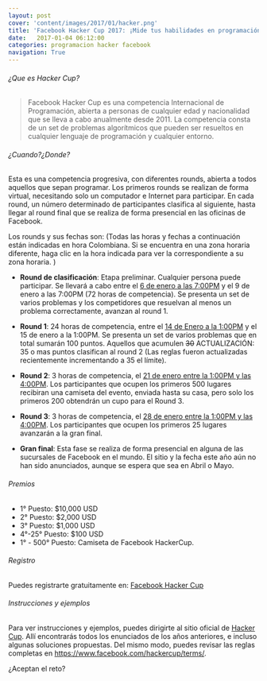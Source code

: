 ```yaml
---
layout: post
cover: 'content/images/2017/01/hacker.png'
title: 'Facebook Hacker Cup 2017: ¡Mide tus habilidades en programación!'
date:   2017-01-04 06:12:00
categories: programacion hacker facebook
navigation: True
---
```


###### ¿Que es Hacker Cup?
> Facebook Hacker Cup es una competencia Internacional de Programación, abierta a personas de cualquier edad y nacionalidad que se lleva a cabo anualmente desde 2011. La competencia consta de un set de problemas algorítmicos que pueden ser resueltos en cualquier lenguaje de programación y cualquier entorno. 

###### ¿Cuando?¿Donde?

Esta es una competencia progresiva, con diferentes rounds, abierta a todos aquellos que sepan programar. Los primeros rounds se realizan de forma virtual, necesitando solo un computador e Internet para participar. En cada round, un número determinado de participantes clasifica al siguiente, hasta llegar al round final que se realiza de forma presencial en las oficinas de Facebook. 

Los rounds y sus fechas son:
(Todas las horas y fechas a continuación están indicadas en hora Colombiana. Si se encuentra en una zona horaria diferente, haga clic en la hora indicada para ver la correspondiente a su zona horaria. )

* **Round de clasificación**: Etapa preliminar. Cualquier persona puede participar. Se llevará a cabo entre el <a href="https://www.timeanddate.com/worldclock/fixedtime.html?msg=2017+Facebook+Hacker+Cup+Online+Qualification+Round&iso=20170106T16&p1=1240" target = "_blank">6 de enero a las 7:00PM</a> y el 9 de enero a las 7:00PM (72 horas de competencia). Se presenta un set de varios problemas y los competidores que resuelvan al menos un problema correctamente, avanzan al round 1.

* **Round 1**: 24 horas de competencia, entre el <a href="https://www.timeanddate.com/worldclock/fixedtime.html?msg=2017+Facebook+Hacker+Cup+Online+Round+1&iso=20170114T10&p1=1240" target="_blank">14 de Enero a la 1:00PM</a> y el 15 de enero a la 1:00PM. Se presenta un set de varios problemas que en total sumarán 100 puntos. Aquellos que acumulen ~~30~~ ACTUALIZACIÓN: 35 o mas puntos clasifican al round 2 (Las reglas fueron actualizadas recientemente incrementando a 35 el límite).

* **Round 2**: 3 horas de competencia, el <a href="https://www.timeanddate.com/worldclock/fixedtime.html?msg=2017+Facebook+Hacker+Cup+Online+Round+2&iso=20170121T10&p1=1240&ah=3" target="_blank">21 de enero entre la 1:00PM y las 4:00PM</a>. Los participantes que ocupen los primeros 500 lugares recibiran una camiseta del evento, enviada hasta su casa, pero solo los primeros 200 obtendrán un cupo para el Round 3. 

* **Round 3**: 3 horas de competencia, el <a href="https://www.timeanddate.com/worldclock/fixedtime.html?msg=2017+Facebook+Hacker+Cup+Online+Round+3&iso=20170128T10&p1=1240&ah=3" target="_blank">28 de enero entre la 1:00PM y las 4:00PM</a>. Los participantes que ocupen los primeros 25 lugares avanzarán a la gran final.

* **Gran final**: Esta fase se realiza de forma presencial en alguna de las sucursales de Facebook en el mundo. El sitio y la fecha este año aún no han sido anunciados, aunque se espera que sea en Abril o Mayo.

###### Premios


* 1° Puesto: $10,000 USD
* 2° Puesto: $2,000 USD
* 3° Puesto: $1,000 USD
* 4°-25° Puesto: $100 USD
* 1° - 500° Puesto: Camiseta de Facebook HackerCup.

###### Registro

Puedes registrarte gratuitamente en: <a href="https://www.facebook.com/hackercup/register/" target="_blank">Facebook Hacker Cup</a>

###### Instrucciones y ejemplos

Para ver instrucciones y ejemplos, puedes dirigirte al sitio oficial de <a href="https://www.facebook.com/hackercup/" target="_blank">Hacker Cup</a>. Allí encontrarás todos los enunciados de los años anteriores, e incluso algunas soluciones propuestas. Del mismo modo, puedes revisar las reglas completas en <a href="https://www.facebook.com/hackercup/terms/" target="_blank">https://www.facebook.com/hackercup/terms/</a>.


¿Aceptan el reto?